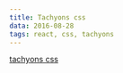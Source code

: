 ```yaml
---
title: Tachyons css
data: 2016-08-28
tags: react, css, tachyons
---
```



[tachyons css](http://tachyons.io/)
